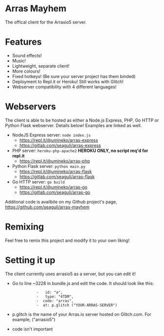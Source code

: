 # Arras Mayhem
The offical client for the Arrasio5 server.

# Features
- Sound effects!
- Music!
- Lightweight, separate client! 
- More colours!
- Fixed hotkeys! (Be sure your server project has them binded)
- Deployment to Repl.it or Heroku! Still works with Glitch!
- Webserver compatibility with 4 different languages!

# Webservers
The client is able to be hosted as either a Node.js Express, PHP, Go HTTP or Python Flask webserver. Details below! Examples are linked as well.

- NodeJS Express server:
   ``node index.js``
    - <https://repl.it/@umineko/arras-express> 
    - <https://gitlab.com/seaguli/arras-express>
- PHP server:
   ``heroku-php-apache2`` **HEROKU ONLY, no script req'd for repl.it**
   - <https://repl.it/@umineko/arras-php>
- Python Flask server:
   ``python main.py`` 
   - <https://repl.it/@umineko/arras-flask>
   - <https://gitlab.com/seaguli/arras-flask>
- Go HTTP server:
   ``go build`` 
   - <https://repl.it/@umineko/arras-go>
   - <https://gitlab.com/seaguli/arras-go>
   
Additonal code is availbile on my Github project's page, <https://github.com/seaguli/arras-mayhem>
# Remixing
Feel free to remix this project and modify it to your own liking!

# Setting it up
The client currently uses arrasio5 as a server, but you can edit it!
- Go to line ~3228 in bundle.js and edit the code. It should look like this:

                 -   id: "a",
                 -   type: "4TDM",
                 -  code: "arras",
                 -  at: p.glitch ("YOUR-ARRAS-SERVER")
                 
- p.glitch is the name of your Arras.io server hosted on Glitch.com. For example, ("arrasio5")
- code isn't important
